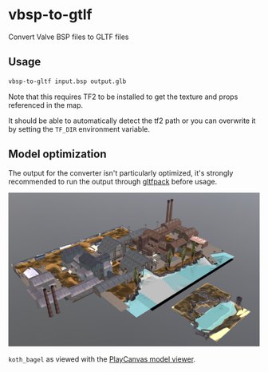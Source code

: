 # vbsp-to-gtlf

Convert Valve BSP files to GLTF files

## Usage

```bash
vbsp-to-gltf input.bsp output.glb
```

Note that this requires TF2 to be installed to get the texture and props referenced in the map.

It should be able to automatically detect the tf2 path or you can overwrite it by setting the `TF_DIR` environment variable.

## Model optimization

The output for the converter isn't particularly optimized, it's strongly recommended to run the output through [gltfpack](https://github.com/zeux/meshoptimizer) before usage.

![screenshot of koth_bagel model](readme/bagel.png)

`koth_bagel` as viewed with the [PlayCanvas model viewer](https://playcanvas.com/viewer).